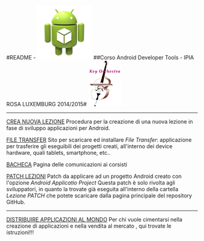 #README - ![Key Orchestra](https://github.com/rdgmus/Luxemburg/blob/master/Lezione%20PATCH/res/drawable-xxhdpi/ic_launcher.png)
##Corso Android Developer Tools - IPIA ROSA LUXEMBURG 2014/2015# ![Key Orchestra](https://raw.githubusercontent.com/rdgmus/PhpProjects/GitHubPhpRegistroScuola/images/Cbasso1.png)

***

[CREA NUOVA LEZIONE](CREA_NUOVA_LEZIONE.md)
Procedura per la creazione di una nuova lezione in fase di sviluppo applicazioni per Android.

[FILE TRANSFER](FILE_TRANSFER.md)
Sito per scaricare ed installare _File Transfer_: applicazione per trasferire gli eseguibili dei progetti creati, all'interno dei device hardware, quali tablets, smartphone, etc..

[BACHECA](BACHECA.md)
Pagina delle comunicazioni ai corsisti

[PATCH LEZIONI](PATCH_LEZIONI.md)
Patch da applicare ad un progetto Android creato con l'opzione _Android Applicatio Project_
Questa patch è solo rivolta agli sviluppatori, in quanto la trovate già eseguita all'interno della cartella _Lezione PATCH_ che potete scaricare dalla pagina principale del repository GitHub.

***

[DISTRIBUIRE APPLICAZIONI AL MONDO](https://support.google.com/googleplay/android-developer/answer/113469?hl=en)
Per chi vuole cimentarsi nella creazione di applicazioni e nella vendita al mercato , qui trovate le istruzioni!!!
